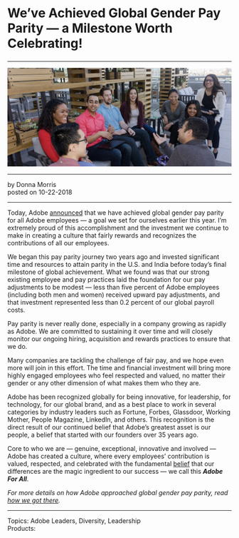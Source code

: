 # We’ve Achieved Global Gender Pay Parity — a Milestone Worth Celebrating!

### 

---

![](weve-achieved-global-gender-pay-parity-a-milestone-worth-celebrating/15-DSC_0516-e1539987003257-1800x0-c-default.jpg)

---

by Donna Morris  
posted on 10-22-2018

---

Today, Adobe [announced](https://news.adobe.com/press-release/corporate/adobe-achieves-global-gender-pay-parity) that we have achieved global gender pay parity for all Adobe employees — a goal we set for ourselves earlier this year. I’m extremely proud of this accomplishment and the investment we continue to make in creating a culture that fairly rewards and recognizes the contributions of all our employees.

We began this pay parity journey two years ago and invested significant time and resources to attain parity in the U.S. and India before today’s final milestone of global achievement. What we found was that our strong existing employee and pay practices laid the foundation for our pay adjustments to be modest — less than five percent of Adobe employees (including both men and women) received upward pay adjustments, and that investment represented less than 0.2 percent of our global payroll costs.

Pay parity is never really done, especially in a company growing as rapidly as Adobe. We are committed to sustaining it over time and will closely monitor our ongoing hiring, acquisition and rewards practices to ensure that we do.

Many companies are tackling the challenge of fair pay, and we hope even more will join in this effort. The time and financial investment will bring more highly engaged employees who feel respected and valued, no matter their gender or any other dimension of what makes them who they are.

Adobe has been recognized globally for being innovative, for leadership, for technology, for our global brand, and as a best place to work in several categories by industry leaders such as Fortune, Forbes, Glassdoor, Working Mother, People Magazine, LinkedIn, and others. This recognition is the direct result of our continued belief that Adobe’s greatest asset is our people, a belief that started with our founders over 35 years ago.

Core to who we are — genuine, exceptional, innovative and involved — Adobe has created a culture, where every employees’ contribution is valued, respected, and celebrated with the fundamental [belief](https://www.adobe.com/diversity/what-we-believe.html) that our differences are the magic ingredient to our success — we call this **_Adobe For All_**.

_For more details on how Adobe approached global gender pay parity, read [how we got there](https://theblog.adobe.com/global-pay-parity-how-we-got-there/)._

---

Topics: Adobe Leaders, Diversity, Leadership  
Products:
